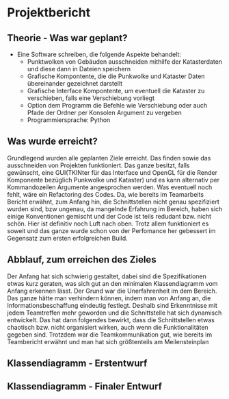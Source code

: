 # Projektbericht

## Theorie - Was war geplant?
- Eine Software schreiben, die folgende Aspekte behandelt:
    - Punktwolken von Gebäuden ausschneiden mithilfe der Katasterdaten und diese dann in Dateien speichern
    - Grafische Kompontente, die die Punkwolke und Kataster Daten übereinander gezeichnet darstellt
    - Grafische Interface Kompontente, um eventuell die Kataster zu verschieben, falls eine Verschiebung vorliegt
    - Option dem Programm die Befehle wie Verschiebung oder auch Pfade der Ordner per Konsolen Argument zu vergeben
    - Programmiersprache: Python

## Was wurde erreicht?

Grundlegend wurden alle geplanten Ziele erreicht. Das finden sowie das ausschneiden von Projekten funktioniert. Das ganze besitzt, falls gewünscht, eine GUI(TKINter für das Interface und OpenGL für die Render Komponente bezüglich Punkwolke und Kataster) und es kann alternativ per Kommandozeilen Argumente angesprochen werden. Was eventuell noch fehlt, wäre ein Refactoring des Codes. Da, wie bereits im Teamarbeits Bericht erwähnt, zum Anfang hin, die Schnittstellen nicht genau spezifiziert wurden sind, bzw ungenau, da mangelnde Erfahrung im Bereich, haben sich einige Konventionen gemischt und der Code ist teils redudant bzw. nicht schön. Hier ist definitiv noch Luft nach oben. Trotz allem funktioniert es soweit und das ganze wurde schon von der Perfomance her gebessert im Gegensatz zum ersten erfolgreichen Build.

## Abblauf, zum erreichen des Zieles

Der Anfang hat sich schwierig gestaltet, dabei sind die Spezifikationen etwas kurz geraten, was sich gut an den minimalen Klassendiagramm vom Anfang erkennen lässt. Der Grund war die Unerfahrenheit im dem Bereich. Das ganze hätte man verhindern können, indem man von Anfang an, die Informationsbeschaffung eindeutig festlegt. Deshalb sind Erkenntnisse mit jedem Teamtreffen mehr geworden und die Schnittstelle hat sich dynamisch entwickelt. Das hat dann folgendes bewirkt, dass die Schnittstellen etwas chaotisch bzw. nicht organisiert wirken, auch wenn die Funktionalitäten gegeben sind. Trotzdem war die Teamkommunikation gut, wie bereits im Teambericht erwähnt und man hat sich größtenteils am Meilensteinplan

## Klassendiagramm - Erstentwurf

## Klassendiagramm - Finaler Entwurf

